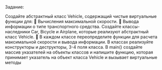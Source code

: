 Задание:

Создайте абстрактный класс Vehicle, содержащий чистые виртуальные
функции для:
 Вычисления максимальной скорости.
 Вывода информации о типе транспортного средства.
Создайте классы-наследники Car, Bicycle и Airplane, которые
реализуют абстрактный класс Vehicle.
 В каждом классе переопределите функции для расчета максимальной
скорости и вывода информации.
В классах реализуйте конструкторы и деструкторы, 3-4 поля класса.
В main() создайте массив указателей на объекты классов и напишите
функцию, которая принимает указатель на объект класса Vehicle и вызывает
виртуальные методы

